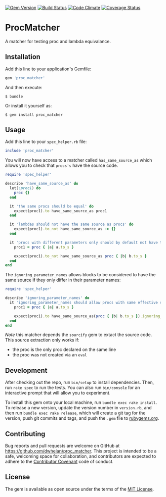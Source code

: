 [![Gem Version](https://badge.fury.io/rb/proc_matcher.png)](http://badge.fury.io/rb/proc_matcher)
[![Build Status](https://travis-ci.org/dwhelan/proc_matcher.png?branch=master)](https://travis-ci.org/dwhelan/proc_matcher)
[![Code Climate](https://codeclimate.com/github/dwhelan/proc_matcher/badges/gpa.svg)](https://codeclimate.com/github/dwhelan/proc_matcher)
[![Coverage Status](https://coveralls.io/repos/dwhelan/proc_matcher/badge.svg?branch=master&service=github)](https://coveralls.io/github/dwhelan/proc_matcher?branch=master)

# ProcMatcher

A matcher for testing proc and lambda equivalance.

## Installation

Add this line to your application's Gemfile:

```ruby
gem 'proc_matcher'
```

And then execute:

    $ bundle

Or install it yourself as:

    $ gem install proc_matcher

## Usage

Add this line to your `spec_helper.rb` file:

```ruby
include 'proc_matcher'
```

You will now have access to a matcher called `has_same_source_as` which
allows you to check that `procs's` have the source code.

```ruby
require 'spec_helper'

describe 'have_same_source_as' do
  let(:proc1) do
    proc {}
  end

  it 'the same procs should be equal' do
    expect(proc1).to have_same_source_as proc1
  end

  it 'lambdas should not have the same source as procs' do
    expect(proc1).to_not have_same_source_as -> {}
  end

  it 'procs with different parameters only should by default not have the same source' do
    proc1 = proc { |a| a.to_s }

    expect(proc1).to_not have_same_source_as proc { |b| b.to_s }
  end
end
```

The `ignoring_parameter_names` allows blocks to be considered to have the same
source if they only differ in their parameter names:

```ruby
require 'spec_helper'

describe 'ignoring_parameter_names' do
  it 'ignoring_parameter_names should allow procs with same effective source but different parameters to have the same source' do
    proc1 = proc { |a| a.to_s }

    expect(proc1).to have_same_source_as(proc { |b| b.to_s }).ignoring_parameter_names
  end
end
```

*Note* this matcher depends the `sourcify` gem to extact the source code.
This source extraction only works if:
 * the proc is the only proc declared on the same line
 * the proc was not created via an `eval`

## Development

After checking out the repo, run `bin/setup` to install dependencies. Then, run `rake spec` to run the tests. You can also run `bin/console` for an interactive prompt that will allow you to experiment.

To install this gem onto your local machine, run `bundle exec rake install`. To release a new version, update the version number in `version.rb`, and then run `bundle exec rake release`, which will create a git tag for the version, push git commits and tags, and push the `.gem` file to [rubygems.org](https://rubygems.org).

## Contributing

Bug reports and pull requests are welcome on GitHub at https://github.com/dwhelan/proc_matcher. This project is intended to be a safe, welcoming space for collaboration, and contributors are expected to adhere to the [Contributor Covenant](contributor-covenant.org) code of conduct.


## License

The gem is available as open source under the terms of the [MIT License](http://opensource.org/licenses/MIT).
